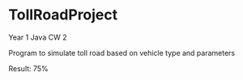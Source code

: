 # TollRoadProject

Year 1 Java CW 2

Program to simulate toll road based on vehicle type and parameters

Result: 75%
